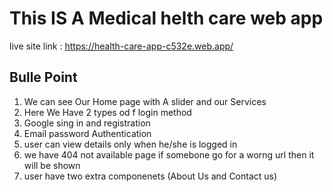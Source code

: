 # This IS A Medical helth care web app 

live site link : https://health-care-app-c532e.web.app/

## Bulle Point 
1. We can see Our Home page with A slider and our Services 
2. Here We Have 2 types od f login method 
3. Google sing in and registration
4. Email password Authentication 
5. user can view details only when he/she is logged in 
6. we have 404 not available page if somebone go for a worng url then it will be shown
7. user have two extra componenets (About Us and Contact us)
